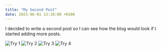 ```yaml
---
title: "My Second Post"
date: 2023-06-01 13:10:00 +0100
---
```

I decided to write a second post so I can see how the blog would look if I started adding more posts.

![Try 1](skills-github-pages/assets/images/giphy.gif)
![Try 2](/assets/images/giphy.gif)
![Try 3](/images/giphy.gif)
![Try 4](/giphy.gif)

